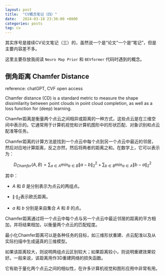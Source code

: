 ```yaml
---
layout: post
title:  "CV概念笔记（四）"
date:   2024-03-18 23:36:00 +0800
categories: posts
tag: cv
---
```


其实序号是接续CV论文笔记（三）的，虽然说一个是“论文”一个是“笔记”，但是主要内容差不多。

这里主要存放我阅读 `Neuro Map Prior` 和 `BEVformer` 代码时遇到的概念。

## 倒角距离 Chamfer Distance

reference: chatGPT, CVF open access

Chamfer distance (CD) is a standard metric to measure the shape dissimilarity between point clouds in point cloud completion, as well as a loss function for (deep) learning. 

Chamfer距离是衡量两个点云之间相异或距离的一种方式，这些点云是在三维空间中表示的。它通常用于计算机视觉和计算机图形中的形状匹配、对象识别和点云配准等任务。

Chamfer距离的计算方法是找到一个点云中每个点到另一个点云中最近的邻居，然后对应地计算距离，反之亦然，然后将两者的距离之和。在数学上，它可以表示为：

$$D_{Chamfer}(A,B) = \sum_{a \in A}\min_{b\in B} \left\| a - b \right\|^2_2 + \sum_{b \in B}\min_{a\in A} \left\| b - a \right\|^2_2$$

其中：

- $A$ 和 $B$ 是分别表示为点云的两组点。
  
- $\left\| \cdot \right\|_2$​ 表示欧氏距离。
 
- $a$ 和 $b$ 分别是来自集合 $A$ 和 $B$ 的点。

Chamfer距离通过将一个点云中每个点与另一个点云中最近邻居的距离的平方相加，并将结果相加，以衡量两个点云的匹配程度。

最小化Chamfer距离可以是各种任务的目标，如三维形状重建、点云配准以及从实际扫描中生成逼真的三维模型。

如果该距离较大，则说明两组点云区别较大；如果距离较小，则说明重建效果较好。一般来说，该距离用作3D重建网络的损失函数。 

它有助于量化两个点云之间的相似性，在许多计算机视觉和图形应用中非常有用。

